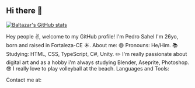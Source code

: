 ## Hi there 👋

[![Baltazar's GitHub stats](https://github-readme-stats.vercel.app/api?username=JuniorBaltazar)](https://github.com/JuniorBaltazar/github-readme-stats)

Hey people ✌️, welcome to my GitHub profile!
I'm Pedro Sahel I'm 26yo, born and raised in Fortaleza-CE ☀️.
About me:
😄 Pronouns: He/Him.
📚 Studying: HTML, CSS, TypeScript, C#, Unity.
✏️ I'm really passionate about digital art and as a hobby i'm always studying Blender, Aseprite, Photoshop.
😎 I really love to play volleyball at the beach.
Languages and Tools:
      

Contact me at:
  

<!--
**JuniorBaltazar/JuniorBaltazar** is a ✨ _special_ ✨ repository because its `README.md` (this file) appears on your GitHub profile.

Here are some ideas to get you started:

- 🔭 I’m currently working on ...
- 🌱 I’m currently learning ...
- 👯 I’m looking to collaborate on ...
- 🤔 I’m looking for help with ...
- 💬 Ask me about ...
- 📫 How to reach me: ...
- 😄 Pronouns: ...
- ⚡ Fun fact: ...
-->
